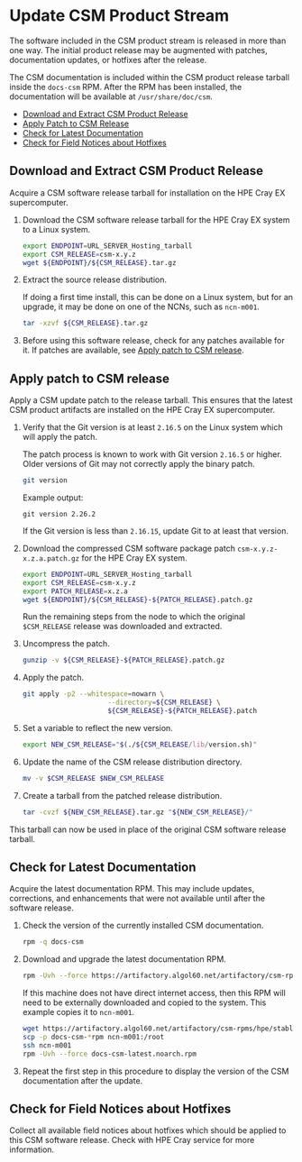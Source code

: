 # Update CSM Product Stream

The software included in the CSM product stream is released in more than one way. The initial product release may be augmented with patches, documentation updates, or
hotfixes after the release.

The CSM documentation is included within the CSM product release tarball inside the `docs-csm` RPM.
After the RPM has been installed, the documentation will be available at `/usr/share/doc/csm`.

- [Download and Extract CSM Product Release](#download-and-extract-csm-product-release)
- [Apply Patch to CSM Release](#apply-patch-to-csm-release)
- [Check for Latest Documentation](#check-for-latest-documentation)
- [Check for Field Notices about Hotfixes](#check-for-field-notices-about-hotfixes)

## Download and Extract CSM Product Release

Acquire a CSM software release tarball for installation on the HPE Cray EX supercomputer.

1. Download the CSM software release tarball for the HPE Cray EX system to a Linux system.

   ```bash
   export ENDPOINT=URL_SERVER_Hosting_tarball
   export CSM_RELEASE=csm-x.y.z
   wget ${ENDPOINT}/${CSM_RELEASE}.tar.gz
   ```

1. Extract the source release distribution.

   If doing a first time install, this can be done on a Linux system, but for an upgrade, it may be done on one of the NCNs, such as `ncn-m001`.

   ```bash
   tar -xzvf ${CSM_RELEASE}.tar.gz
   ```

1. Before using this software release, check for any patches available for it. If patches are available, see [Apply patch to CSM release](#apply-patch-to-csm-release).

## Apply patch to CSM release

Apply a CSM update patch to the release tarball. This ensures that the latest CSM product artifacts are installed on the HPE Cray EX supercomputer.

1. Verify that the Git version is at least `2.16.5` on the Linux system which will apply the patch.

   The patch process is known to work with Git version `2.16.5` or higher. Older versions of Git may not correctly apply the
   binary patch.

   ```bash
   git version
   ```

   Example output:

   ```text
   git version 2.26.2
   ```

   If the Git version is less than `2.16.15`, update Git to at least that version.

1. Download the compressed CSM software package patch `csm-x.y.z-x.z.a.patch.gz` for the HPE Cray EX system.

   ```bash
   export ENDPOINT=URL_SERVER_Hosting_tarball
   export CSM_RELEASE=csm-x.y.z
   export PATCH_RELEASE=x.z.a
   wget ${ENDPOINT}/${CSM_RELEASE}-${PATCH_RELEASE}.patch.gz
   ```

   Run the remaining steps from the node to which the original `$CSM_RELEASE` release was downloaded and extracted.

1. Uncompress the patch.

   ```bash
   gunzip -v ${CSM_RELEASE}-${PATCH_RELEASE}.patch.gz
   ```

1. Apply the patch.

   ```bash
   git apply -p2 --whitespace=nowarn \
                        --directory=${CSM_RELEASE} \
                        ${CSM_RELEASE}-${PATCH_RELEASE}.patch
   ```

1. Set a variable to reflect the new version.

   ```bash
   export NEW_CSM_RELEASE="$(./${CSM_RELEASE/lib/version.sh)"
   ```

1. Update the name of the CSM release distribution directory.

   ```bash
   mv -v $CSM_RELEASE $NEW_CSM_RELEASE
   ```

1. Create a tarball from the patched release distribution.

   ```bash
   tar -cvzf ${NEW_CSM_RELEASE}.tar.gz "${NEW_CSM_RELEASE}/"
   ```

This tarball can now be used in place of the original CSM software release tarball.

## Check for Latest Documentation

Acquire the latest documentation RPM. This may include updates, corrections, and enhancements that were not available until after the software release.

1. Check the version of the currently installed CSM documentation.

   ```bash
   rpm -q docs-csm
   ```

1. Download and upgrade the latest documentation RPM.

   ```bash
   rpm -Uvh --force https://artifactory.algol60.net/artifactory/csm-rpms/hpe/stable/sle-15sp2/docs-csm/1.2/noarch/docs-csm-latest.noarch.rpm
   ```

   If this machine does not have direct internet access, then this RPM will need to be externally downloaded and copied to the system. This example copies it to `ncn-m001`.

   ```bash
   wget https://artifactory.algol60.net/artifactory/csm-rpms/hpe/stable/sle-15sp2/docs-csm/1.2/noarch/docs-csm-latest.noarch.rpm -O docs-csm-latest.noarch.rpm
   scp -p docs-csm-*rpm ncn-m001:/root
   ssh ncn-m001
   rpm -Uvh --force docs-csm-latest.noarch.rpm
   ```

1. Repeat the first step in this procedure to display the version of the CSM documentation after the update.

## Check for Field Notices about Hotfixes

Collect all available field notices about hotfixes which should be applied to this CSM software release. Check with HPE Cray service for more information.
